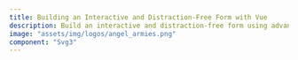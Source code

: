 ```yaml
---
title: Building an Interactive and Distraction-Free Form with Vue
description: Build an interactive and distraction-free form using advanced concepts of the Vue.js framework.
image: "assets/img/logos/angel_armies.png"
component: "Svg3"
---
```

